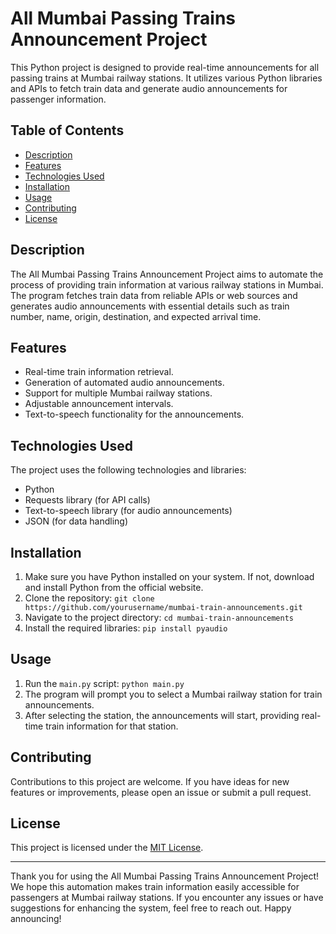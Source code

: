 # All Mumbai Passing Trains Announcement Project

This Python project is designed to provide real-time announcements for all passing trains at Mumbai railway stations. It utilizes various Python libraries and APIs to fetch train data and generate audio announcements for passenger information.

## Table of Contents

- [Description](#description)
- [Features](#features)
- [Technologies Used](#technologies-used)
- [Installation](#installation)
- [Usage](#usage)
- [Contributing](#contributing)
- [License](#license)

## Description

The All Mumbai Passing Trains Announcement Project aims to automate the process of providing train information at various railway stations in Mumbai. The program fetches train data from reliable APIs or web sources and generates audio announcements with essential details such as train number, name, origin, destination, and expected arrival time.

## Features

- Real-time train information retrieval.
- Generation of automated audio announcements.
- Support for multiple Mumbai railway stations.
- Adjustable announcement intervals.
- Text-to-speech functionality for the announcements.

## Technologies Used

The project uses the following technologies and libraries:

- Python
- Requests library (for API calls)
- Text-to-speech library (for audio announcements)
- JSON (for data handling)

## Installation

1. Make sure you have Python installed on your system. If not, download and install Python from the official website.
2. Clone the repository: `git clone https://github.com/yourusername/mumbai-train-announcements.git`
3. Navigate to the project directory: `cd mumbai-train-announcements`
4. Install the required libraries: `pip install pyaudio`

## Usage

1. Run the `main.py` script: `python main.py`
2. The program will prompt you to select a Mumbai railway station for train announcements.
3. After selecting the station, the announcements will start, providing real-time train information for that station.

## Contributing

Contributions to this project are welcome. If you have ideas for new features or improvements, please open an issue or submit a pull request.

## License

This project is licensed under the [MIT License](LICENSE).

---

Thank you for using the All Mumbai Passing Trains Announcement Project! We hope this automation makes train information easily accessible for passengers at Mumbai railway stations. If you encounter any issues or have suggestions for enhancing the system, feel free to reach out. Happy announcing!

